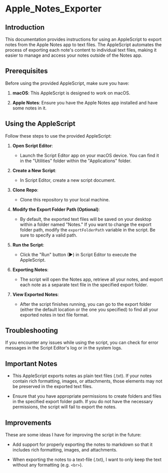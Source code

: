 # Apple_Notes_Exporter

## Introduction

This documentation provides instructions for using an AppleScript to export notes from the Apple Notes app to text files. The AppleScript automates the process of exporting each note's content to individual text files, making it easier to manage and access your notes outside of the Notes app.

## Prerequisites

Before using the provided AppleScript, make sure you have:

1. **macOS**: This AppleScript is designed to work on macOS.

2. **Apple Notes**: Ensure you have the Apple Notes app installed and have some notes in it.

## Using the AppleScript

Follow these steps to use the provided AppleScript:

1. **Open Script Editor**:
   - Launch the Script Editor app on your macOS device. You can find it in the "Utilities" folder within the "Applications" folder.

2. **Create a New Script**:
   - In Script Editor, create a new script document.

3. **Clone Repo**:
    - Clone this repository to your local machine.

4. **Modify the Export Folder Path (Optional)**:
   - By default, the exported text files will be saved on your desktop within a folder named "Notes." If you want to change the export folder path, modify the `exportFolderPath` variable in the script. Be sure to specify a valid path.

5. **Run the Script**:
   - Click the "Run" button (▶) in Script Editor to execute the AppleScript.

6. **Exporting Notes**:
   - The script will open the Notes app, retrieve all your notes, and export each note as a separate text file in the specified export folder.

7. **View Exported Notes**:
   - After the script finishes running, you can go to the export folder (either the default location or the one you specified) to find all your exported notes in text file format.

## Troubleshooting

If you encounter any issues while using the script, you can check for error messages in the Script Editor's log or in the system logs.

## Important Notes

- This AppleScript exports notes as plain text files (.txt). If your notes contain rich formatting, images, or attachments, those elements may not be preserved in the exported text files.

- Ensure that you have appropriate permissions to create folders and files in the specified export folder path. If you do not have the necessary permissions, the script will fail to export the notes.

## Improvements

These are some ideas I have for improving the script in the future:

- Add support for properly exporting the notes to markdown so that it includes rich formatting, images, and attachments.

- When exporting the notes to a text-file (.txt), I want to only keep the text without any formatting (e.g. `<br>`).
